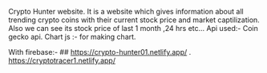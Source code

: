   Crypto Hunter website.
  It is a website which gives information about all trending crypto coins with their current stock price and market captilization. Also we can see its stock price of last 1 month ,24 hrs etc... 
Api used:- Coin gecko api.
Chart js :- for making chart.



With firebase:- ## https://crypto-hunter01.netlify.app/ .
https://cryptotracer1.netlify.app/
